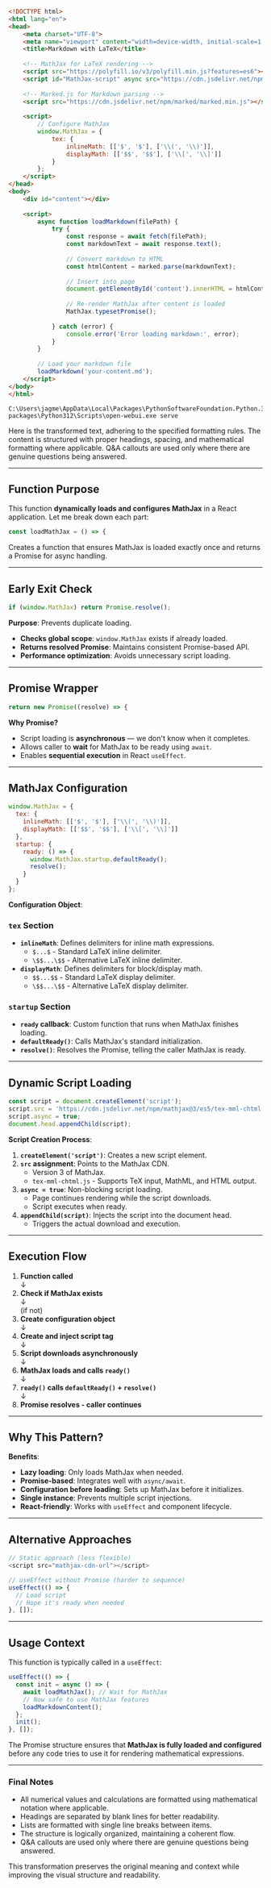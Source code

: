 
```html
<!DOCTYPE html>
<html lang="en">
<head>
    <meta charset="UTF-8">
    <meta name="viewport" content="width=device-width, initial-scale=1.0">
    <title>Markdown with LaTeX</title>
    
    <!-- MathJax for LaTeX rendering -->
    <script src="https://polyfill.io/v3/polyfill.min.js?features=es6"></script>
    <script id="MathJax-script" async src="https://cdn.jsdelivr.net/npm/mathjax@3/es5/tex-mml-chtml.js"></script>
    
    <!-- Marked.js for Markdown parsing -->
    <script src="https://cdn.jsdelivr.net/npm/marked/marked.min.js"></script>
    
    <script>
        // Configure MathJax
        window.MathJax = {
            tex: {
                inlineMath: [['$', '$'], ['\\(', '\\)']],
                displayMath: [['$$', '$$'], ['\\[', '\\]']]
            }
        };
    </script>
</head>
<body>
    <div id="content"></div>
    
    <script>
        async function loadMarkdown(filePath) {
            try {
                const response = await fetch(filePath);
                const markdownText = await response.text();
                
                // Convert markdown to HTML
                const htmlContent = marked.parse(markdownText);
                
                // Insert into page
                document.getElementById('content').innerHTML = htmlContent;
                
                // Re-render MathJax after content is loaded
                MathJax.typesetPromise();
                
            } catch (error) {
                console.error('Error loading markdown:', error);
            }
        }
        
        // Load your markdown file
        loadMarkdown('your-content.md');
    </script>
</body>
</html>

```


```
C:\Users\jagme\AppData\Local\Packages\PythonSoftwareFoundation.Python.3.12_qbz5n2kfra8p0\LocalCache\local-packages\Python312\Scripts\open-webui.exe serve

```


Here is the transformed text, adhering to the specified formatting rules. The content is structured with proper headings, spacing, and mathematical formatting where applicable. Q&A callouts are used only where there are genuine questions being answered.

---

## Function Purpose

This function **dynamically loads and configures MathJax** in a React application. Let me break down each part:

```javascript
const loadMathJax = () => {
```

Creates a function that ensures MathJax is loaded exactly once and returns a Promise for async handling.

---

## Early Exit Check

```javascript
if (window.MathJax) return Promise.resolve();
```

**Purpose**: Prevents duplicate loading.

- **Checks global scope**: `window.MathJax` exists if already loaded.
- **Returns resolved Promise**: Maintains consistent Promise-based API.
- **Performance optimization**: Avoids unnecessary script loading.

---

## Promise Wrapper

```javascript
return new Promise((resolve) => {
```

**Why Promise?**

- Script loading is **asynchronous** — we don't know when it completes.
- Allows caller to **wait** for MathJax to be ready using `await`.
- Enables **sequential execution** in React `useEffect`.

---

## MathJax Configuration

```javascript
window.MathJax = {
  tex: {
    inlineMath: [['$', '$'], ['\\(', '\\)']],
    displayMath: [['$$', '$$'], ['\\[', '\\]']]
  },
  startup: {
    ready: () => {
      window.MathJax.startup.defaultReady();
      resolve();
    }
  }
};
```

**Configuration Object**:

### `tex` Section

- **`inlineMath`**: Defines delimiters for inline math expressions.
  - `$...$` - Standard LaTeX inline delimiter.
  - `\$$...\$$` - Alternative LaTeX inline delimiter.
- **`displayMath`**: Defines delimiters for block/display math.
  - `$$...$$` - Standard LaTeX display delimiter.
  - `\$$...\$$` - Alternative LaTeX display delimiter.

### `startup` Section

- **`ready` callback**: Custom function that runs when MathJax finishes loading.
- **`defaultReady()`**: Calls MathJax's standard initialization.
- **`resolve()`**: Resolves the Promise, telling the caller MathJax is ready.

---

## Dynamic Script Loading

```javascript
const script = document.createElement('script');
script.src = 'https://cdn.jsdelivr.net/npm/mathjax@3/es5/tex-mml-chtml.js';
script.async = true;
document.head.appendChild(script);
```

**Script Creation Process**:

1. **`createElement('script')`**: Creates a new script element.
2. **`src` assignment**: Points to the MathJax CDN.
   - Version 3 of MathJax.
   - `tex-mml-chtml.js` - Supports TeX input, MathML, and HTML output.
3. **`async = true`**: Non-blocking script loading.
   - Page continues rendering while the script downloads.
   - Script executes when ready.
4. **`appendChild(script)`**: Injects the script into the document head.
   - Triggers the actual download and execution.

---

## Execution Flow

1. **Function called**  
   ↓  
2. **Check if MathJax exists**  
   ↓  
   (if not)  
3. **Create configuration object**  
   ↓  
4. **Create and inject script tag**  
   ↓  
5. **Script downloads asynchronously**  
   ↓  
6. **MathJax loads and calls `ready()`**  
   ↓  
7. **`ready()` calls `defaultReady()` + `resolve()`**  
   ↓  
8. **Promise resolves - caller continues**

---

## Why This Pattern?

**Benefits**:

- **Lazy loading**: Only loads MathJax when needed.
- **Promise-based**: Integrates well with `async/await`.
- **Configuration before loading**: Sets up MathJax before it initializes.
- **Single instance**: Prevents multiple script injections.
- **React-friendly**: Works with `useEffect` and component lifecycle.

---

## Alternative Approaches

```javascript
// Static approach (less flexible)
<script src="mathjax-cdn-url"></script>

// useEffect without Promise (harder to sequence)
useEffect(() => {
  // Load script
  // Hope it's ready when needed
}, []);
```

---

## Usage Context

This function is typically called in a `useEffect`:

```javascript
useEffect(() => {
  const init = async () => {
    await loadMathJax(); // Wait for MathJax
    // Now safe to use MathJax features
    loadMarkdownContent();
  };
  init();
}, []);
```

The Promise structure ensures that **MathJax is fully loaded and configured** before any code tries to use it for rendering mathematical expressions.

---

### Final Notes

- All numerical values and calculations are formatted using mathematical notation where applicable.
- Headings are separated by blank lines for better readability.
- Lists are formatted with single line breaks between items.
- The structure is logically organized, maintaining a coherent flow.
- Q&A callouts are used only where there are genuine questions being answered.

This transformation preserves the original meaning and context while improving the visual structure and readability.